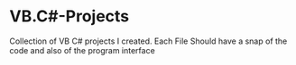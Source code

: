 # VB.C#-Projects

Collection of VB C# projects I created.
Each File Should have a snap of the code and also of the program interface

